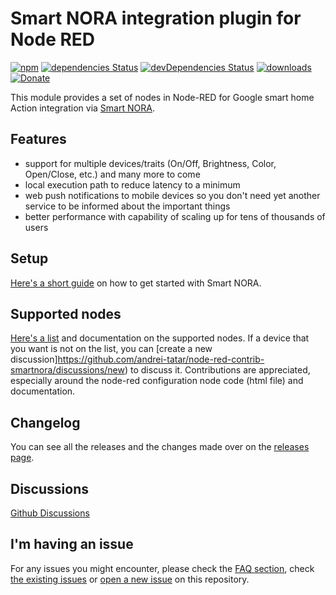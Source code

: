 Smart NORA integration plugin for Node RED
=====================

[![npm](https://img.shields.io/npm/v/node-red-contrib-smartnora.svg?style=flat-square&logo=npm)](https://www.npmjs.com/package/node-red-contrib-smartnora)
[![dependencies Status](https://img.shields.io/david/andrei-tatar/node-red-contrib-smartnora.svg?style=flat-square)](https://david-dm.org/andrei-tatar/node-red-contrib-smartnora)
[![devDependencies Status](https://img.shields.io/david/dev/andrei-tatar/node-red-contrib-smartnora.svg?style=flat-square)](https://david-dm.org/andrei-tatar/node-red-contrib-smartnora?type=dev)
[![downloads](https://img.shields.io/npm/dm/node-red-contrib-smartnora.svg?style=flat-square)](https://www.npmjs.com/package/node-red-contrib-smartnora)
[![Donate](https://img.shields.io/badge/Donate-PayPal-green.svg?style=flat-square&logo=paypal)](https://paypal.me/andreitatar)

This module provides a set of nodes in Node-RED for Google smart home Action integration via [Smart NORA](https://smart-nora.eu/).

## Features
- support for multiple devices/traits (On/Off, Brightness, Color, Open/Close, etc.) and many more to come
- local execution path to reduce latency to a minimum
- web push notifications to mobile devices so you don't need yet another service to be informed about the important things
- better performance with capability of scaling up for tens of thousands of users

## Setup

[Here's a short guide](./doc/setup/README.md) on how to get started with Smart NORA.

## Supported nodes

[Here's a list](./doc/nodes) and documentation on the supported nodes. 
If a device that you want is not on the list, you can [create a new discussion]https://github.com/andrei-tatar/node-red-contrib-smartnora/discussions/new) to discuss it. Contributions are appreciated, especially around the node-red configuration node code (html file) and documentation.

## Changelog

You can see all the releases and the changes made over on the [releases page](https://github.com/andrei-tatar/node-red-contrib-smartnora/releases).

## Discussions

[Github Discussions](https://github.com/andrei-tatar/node-red-contrib-smartnora/discussions)

## I'm having an issue

For any issues you might encounter, please check the [FAQ section](./doc/faq/README.md), check [the existing issues](https://github.com/andrei-tatar/node-red-contrib-smartnora/issues) or [open a new issue](https://github.com/andrei-tatar/node-red-contrib-smartnora/issues/new/choose) on this repository.
